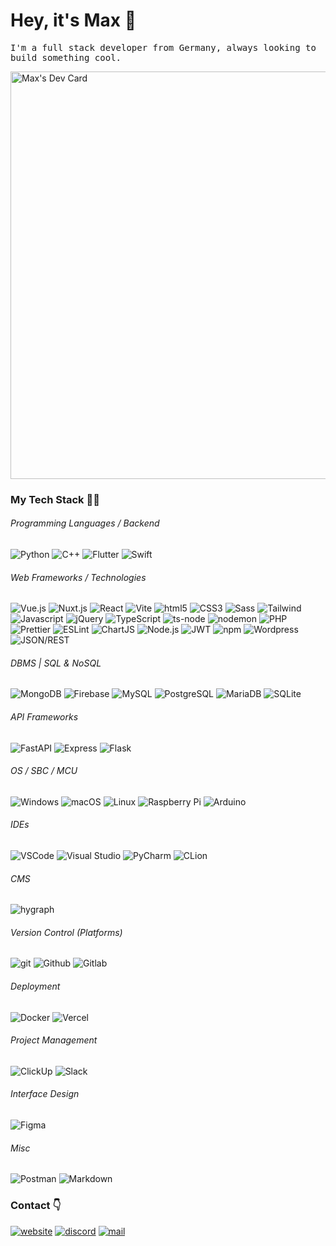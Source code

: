 # Hey, it's Max 👋

<p style="font-family: 'Share Tech Mono', monospace;">
I'm a full stack developer from Germany, always looking to build something cool.
</p>

<a href="https://app.daily.dev/maxlikescode"><img src="https://api.daily.dev/devcards/v2/mniYExcRAc5mAYRQQsOc8.png?type=wide&r=gzv" width="652" alt="Max's Dev Card"/></a>

### My Tech Stack 👨‍💻

###### Programming Languages / Backend

<p>
<img alt="Python" src="https://img.shields.io/badge/-Python-3776AB?style=for-the-badge&logo=python&logoColor=white"/>
<img alt="C++" src="https://img.shields.io/badge/-C++-00599C?style=for-the-badge&logo=cplusplus&logoColor=white" />
<img alt="Flutter" src="https://img.shields.io/badge/-Flutter-02569B?style=for-the-badge&logo=flutter&logoColor=white" />
<img alt="Swift" src="https://img.shields.io/badge/-Swift-F05138?style=for-the-badge&logo=swift&logoColor=white" />
</p>
  
###### Web Frameworks / Technologies

<p>
<img alt="Vue.js" src="https://img.shields.io/badge/-Vue.js-4fc08d?style=for-the-badge&logo=vuedotjs&logoColor=fff" />
<img alt="Nuxt.js" src="https://img.shields.io/badge/-Nuxt.js-222222?style=for-the-badge&logo=nuxt.js&logoColor=00DC82" />
<img alt="React" src="https://img.shields.io/badge/-React-222222?style=for-the-badge&logo=react&logoColor=61DAFB" />
<img alt="Vite" src="https://img.shields.io/badge/-Vite-646CFF?style=for-the-badge&logo=vite&logoColor=FFFFFF" />
<img alt="html5" src="https://img.shields.io/badge/-HTML5-E34F26?style=for-the-badge&logo=html5&logoColor=white" />
<img alt="CSS3" src="https://img.shields.io/badge/-CSS3-1572B6?style=for-the-badge&logo=css3&logoColor=white" />
<img alt="Sass" src="https://img.shields.io/badge/-Sass-CC6699?style=for-the-badge&logo=sass&logoColor=white" />
<img alt="Tailwind" src="https://img.shields.io/badge/-Tailwind CSS-06B6D4?style=for-the-badge&logo=tailwindcss&logoColor=white" />
<img alt="Javascript" src="https://img.shields.io/badge/-Javascript-F7DF1E?style=for-the-badge&logo=javascript&logoColor=white" />
<img alt="jQuery" src="https://img.shields.io/badge/-jQuery-0769AD?style=for-the-badge&logo=jquery&logoColor=white" />
<img alt="TypeScript" src="https://img.shields.io/badge/-TypeScript-007ACC?style=for-the-badge&logo=typescript&logoColor=white" />
<img alt="ts-node" src="https://img.shields.io/static/v1?style=for-the-badge&message=ts-node&color=3178C6&logo=ts-node&logoColor=FFFFFF&label=" />
<img alt="nodemon" src="https://img.shields.io/static/v1?style=for-the-badge&message=nodemon&color=222222&logo=nodemon&logoColor=76D04B&label=" />
<img alt="PHP" src="https://img.shields.io/badge/-PHP-777BB4?style=for-the-badge&logo=php&logoColor=white" />
<img alt="Prettier" src="https://img.shields.io/badge/-Prettier-F7B93E?style=for-the-badge&logo=prettier&logoColor=white" />
<img alt="ESLint" src="https://img.shields.io/badge/-ESLint-4B32C3?style=for-the-badge&logo=eslint&logoColor=white" />
<img alt="ChartJS" src="https://img.shields.io/badge/-Chart.js-FF6384?style=for-the-badge&logo=chartdotjs&logoColor=white" />
<img alt="Node.js" src="https://img.shields.io/badge/-Node.js-43853d?style=for-the-badge&logo=Node.js&logoColor=white" />
<img alt="JWT" src="https://img.shields.io/badge/-JSON Web Tokens-000000?style=for-the-badge&logo=JSON+Web+Tokens&logoColor=FFFFFF" />
<img alt="npm" src="https://img.shields.io/badge/-npm-CB3837?style=for-the-badge&logo=npm&logoColor=white" />
<img alt="Wordpress" src="https://img.shields.io/badge/-Wordpress-21759B?style=for-the-badge&logo=wordpress&logoColor=white" />
<img alt="JSON/REST" src="https://img.shields.io/badge/-JSON / REST-000000?style=for-the-badge&logo=json&logoColor=white" />
</p>

###### DBMS | SQL & NoSQL

<p>
<img alt="MongoDB" src="https://img.shields.io/badge/-MongoDB-13aa52?style=for-the-badge&logo=mongodb&logoColor=white" />
<img alt="Firebase" src="https://img.shields.io/badge/-Firebase-FFCA28?style=for-the-badge&logo=firebase&logoColor=white" />
<img alt="MySQL" src="https://img.shields.io/badge/-MySQL-3776AB?style=for-the-badge&logo=mysql&logoColor=white" />
<img alt="PostgreSQL" src="https://img.shields.io/badge/-PostgreSQL-4169E1?style=for-the-badge&logo=postgresql&logoColor=white" />
<img alt="MariaDB" src="https://img.shields.io/badge/-MariaDB-003545?style=for-the-badge&logo=mariadb&logoColor=white" />
<img alt="SQLite" src="https://img.shields.io/badge/-SQLite-003B57?style=for-the-badge&logo=sqlite&logoColor=white" />
</p>

###### API Frameworks

<p>
<img alt="FastAPI" src="https://img.shields.io/badge/-FastAPI-009688?style=for-the-badge&logo=fastapi&logoColor=white" />
<img alt="Express" src="https://img.shields.io/badge/-Express-000000?style=for-the-badge&logo=express&logoColor=white" />
<img alt="Flask" src="https://img.shields.io/badge/-Flask (RESTful)-000000?style=for-the-badge&logo=flask&logoColor=white" />
</p>

###### OS / SBC / MCU

<p>
<img alt="Windows" src="https://img.shields.io/badge/-Windows-0078D6?style=for-the-badge&logo=windows&logoColor=white" />
<img alt="macOS" src="https://img.shields.io/badge/-macOS-000000?style=for-the-badge&logo=macos&logoColor=white" />
<img alt="Linux" src="https://img.shields.io/badge/-Linux-222222?style=for-the-badge&logo=linux&logoColor=white" />
<img alt="Raspberry Pi" src="https://img.shields.io/badge/-Raspberry Pi-A22846?style=for-the-badge&logo=raspberrypi&logoColor=white" />
<img alt="Arduino" src="https://img.shields.io/badge/-Arduino-00979D?style=for-the-badge&logo=arduino&logoColor=white" />
</p>

###### IDEs

<p>
<img alt="VSCode" src="https://img.shields.io/badge/-VSCode-007ACC?style=for-the-badge&logo=visualstudiocode&logoColor=white" />
<img alt="Visual Studio" src="https://img.shields.io/badge/-Visual Studio-5C2D91?style=for-the-badge&logo=visualstudio&logoColor=white" />
<img alt="PyCharm" src="https://img.shields.io/badge/-PyCharm-1bd88a?style=for-the-badge&logo=pycharm&logoColor=white" />
<img alt="CLion" src="https://img.shields.io/badge/-CLion-da438c?style=for-the-badge&logo=clion&logoColor=white" />
</p>

###### CMS

<p>
<img alt="hygraph" src="https://img.shields.io/badge/-hygraph-black?style=for-the-badge&logo=graphql&logoColor=white" />
</p>

###### Version Control (Platforms)
<p>
<img alt="git" src="https://img.shields.io/badge/-Git-F05032?style=for-the-badge&logo=git&logoColor=white" />
<img alt="Github" src="https://img.shields.io/badge/-Github-222222?style=for-the-badge&logo=github&logoColor=white" />
<img alt="Gitlab" src="https://img.shields.io/badge/-Gitlab-FC6D26?style=for-the-badge&logo=gitlab&logoColor=white" />
</p>

###### Deployment
<p>
<img alt="Docker" src="https://img.shields.io/badge/-Docker-46a2f1?style=for-the-badge&logo=docker&logoColor=white" />
<img alt="Vercel" src="https://img.shields.io/badge/-Vercel-000000?style=for-the-badge&logo=vercel&logoColor=white" />
</p>

###### Project Management
<p>
<img alt="ClickUp" src="https://img.shields.io/badge/-ClickUp-7B68EE?style=for-the-badge&logo=clickup&logoColor=white" />
<img alt="Slack" src="https://img.shields.io/badge/-Slack-4A154B?style=for-the-badge&logo=slack&logoColor=white" />
</p>

###### Interface Design
<p>
 <img alt="Figma" src="https://img.shields.io/badge/-Figma-F24E1E?style=for-the-badge&logo=figma&logoColor=white" />
 </p>

###### Misc

<p>
<img alt="Postman" src="https://img.shields.io/badge/-Postman-FF6C37?style=for-the-badge&logo=postman&logoColor=white" />
<img alt="Markdown" src="https://img.shields.io/badge/-Markdown-000000?style=for-the-badge&logo=markdown&logoColor=white" />
</p>

### Contact 👇

[![website](https://img.shields.io/badge/-Website-222222?style=for-the-badge&logo=globe&logoColor=white)](https://maxgiess.com) [![discord](https://img.shields.io/badge/-Discord-5865F2?style=for-the-badge&logo=discord&logoColor=white)](https://discordapp.com/users/530543272146501642) [![mail](https://img.shields.io/badge/-Mail-EA4335?style=for-the-badge&logo=gmail&logoColor=white)](mailto:hello@maxgiess.com)
